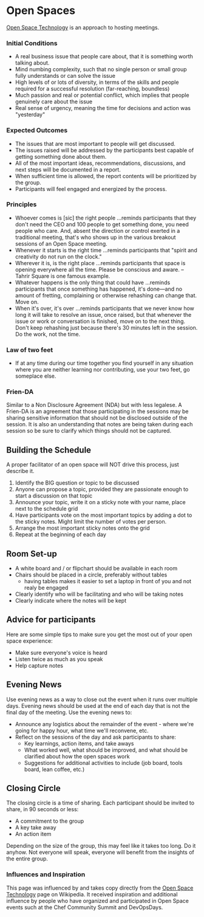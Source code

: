 # Open Spaces

[Open Space Technology](http://en.wikipedia.org/wiki/Open_Space_Technology) is an approach to hosting meetings.

### Initial Conditions

* A real business issue that people care about, that it is something worth talking about.
* Mind numbing complexity, such that no single person or small group fully understands or can solve the issue
* High levels of or lots of diversity, in terms of the skills and people required for a successful resolution (far-reaching, boundless)
* Much passion and real or potential conflict, which implies that people genuinely care about the issue
* Real sense of urgency, meaning the time for decisions and action was "yesterday"

### Expected Outcomes

* The issues that are most important to people will get discussed.
* The issues raised will be addressed by the participants best capable of getting something done about them.
* All of the most important ideas, recommendations, discussions, and next steps will be documented in a report.
* When sufficient time is allowed, the report contents will be prioritized by the group.
* Participants will feel engaged and energized by the process.

### Principles

* Whoever comes is [sic] the right people ...reminds participants that they don't need the CEO and 100 people to get something done, you need people who care. And, absent the direction or control exerted in a traditional meeting, that's who shows up in the various breakout sessions of an Open Space meeting.
* Whenever it starts is the right time ...reminds participants that "spirit and creativity do not run on the clock."
* Wherever it is, is the right place ...reminds participants that space is opening everywhere all the time. Please be conscious and aware. – Tahrir Square is one famous example.
* Whatever happens is the only thing that could have ...reminds participants that once something has happened, it's done—and no amount of fretting, complaining or otherwise rehashing can change that. Move on.
* When it's over, it's over ...reminds participants that we never know how long it will take to resolve an issue, once raised, but that whenever the issue or work or conversation is finished, move on to the next thing. Don't keep rehashing just because there's 30 minutes left in the session. Do the work, not the time.

### Law of two feet

* If at any time during our time together you find yourself in any situation where you are neither learning nor contributing, use your two feet, go someplace else.

### Frien-DA

Similar to a Non Disclosure Agreement (NDA) but with less legalese.  A Frien-DA is an agreement that those participating in the sessions may be sharing sensitive information that should not be disclosed outside of the session.  It is also an understanding that notes are being taken during each session so be sure to clarify which things should not be captured.  

## Building the Schedule

A proper facilitator of an open space will NOT drive this process, just describe it.

1. Identify the BIG question or topic to be discussed
1. Anyone can propose a topic, provided they are passionate enough to start a discussion on that topic
1. Announce your topic, write it on a sticky note with your name, place next to the schedule grid
1. Have participants vote on the most important topics by adding a dot to the sticky notes.  Might limit the number of votes per person.
1. Arrange the most important sticky notes onto the grid
1. Repeat at the beginning of each day

## Room Set-up

* A white board and / or flipchart should be available in each room
* Chairs should be placed in a circle, preferably without tables
  * having tables makes it easier to set a laptop in front of you and not realy be engaged
* Clearly identify who will be facilitating and who will be taking notes
* Clearly indicate where the notes will be kept

## Advice for participants

Here are some simple tips to make sure you get the most out of your open space experience:

* Make sure everyone's voice is heard
* Listen twice as much as you speak
* Help capture notes

## Evening News

Use evening news as a way to close out the event when it runs over multiple days.  Evening news should be used at the end of each day that is not the final day of the meeting.  Use the evening news to:

* Announce any logistics about the remainder of the event - where we're going for happy hour, what time we'll reconvene, etc.
* Reflect on the sessions of the day and ask participants to share:
  * Key learnings, action items, and take aways
  * What worked well, what should be improved, and what should be clarified about how the open spaces work
  * Suggestions for additional activities to include (job board, tools board, lean coffee, etc.)

## Closing Circle

The closing circle is a time of sharing.  Each participant should be invited to share, in 90 seconds or less:

* A commitment to the group
* A key take away
* An action item

Depending on the size of the group, this may feel like it takes too long.  Do it anyhow.  Not everyone will speak, everyone will benefit from the insights of the entire group.

### Influences and Inspiration

This page was influenced by and takes copy directly from the [Open Space Technology](http://en.wikipedia.org/wiki/Open_Space_Technology) page on Wikipedia.  It received inspiration and additional influence by people who have organized and participated in Open Space events such at the Chef Community Summit and DevOpsDays.
